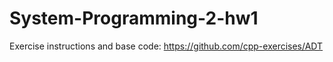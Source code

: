 #  System-Programming-2-hw1
Exercise instructions and base code: https://github.com/cpp-exercises/ADT

